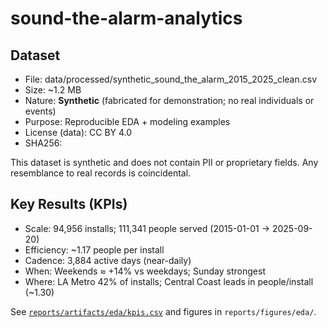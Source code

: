 # sound-the-alarm-analytics

## Dataset
- File: data/processed/synthetic_sound_the_alarm_2015_2025_clean.csv
- Size: ~1.2 MB
- Nature: **Synthetic** (fabricated for demonstration; no real individuals or events)
- Purpose: Reproducible EDA + modeling examples
- License (data): CC BY 4.0
- SHA256: <paste hash here>

This dataset is synthetic and does not contain PII or proprietary fields. Any resemblance to real records is coincidental.

## Key Results (KPIs)
- Scale: 94,956 installs; 111,341 people served (2015-01-01 → 2025-09-20)
- Efficiency: ~1.17 people per install
- Cadence: 3,884 active days (near-daily)
- When: Weekends ≈ +14% vs weekdays; Sunday strongest
- Where: LA Metro 42% of installs; Central Coast leads in people/install (~1.30)

See [`reports/artifacts/eda/kpis.csv`](reports/artifacts/eda/kpis.csv) and figures in `reports/figures/eda/`.
